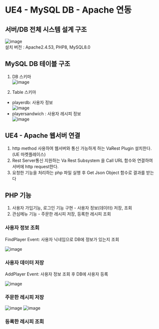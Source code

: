 # UE4 - MySQL DB - Apache 연동

## 서버/DB 전체 시스템 설계 구조
![image](https://user-images.githubusercontent.com/60374155/220970378-30bf1878-fa81-4b49-be1d-55162a6464dc.png) <br>
설치 버전 : Apache2.4.53, PHP8, MySQL8.0 <br>

## MySQL DB 테이블 구조
1. DB 스키마 <br>
![image](https://user-images.githubusercontent.com/60374155/220973950-8c136f40-c037-4d47-acb3-c9e6b3d6e947.png) 

2. Table 스키마 <br>
- playerdb: 사용자 정보 <br>
![image](https://user-images.githubusercontent.com/60374155/220974031-55bb1422-653a-4f49-82cd-4f761acc68e6.png)
- playersandwich : 사용자 레시피 정보 <br>
![image](https://user-images.githubusercontent.com/60374155/220974279-e346d050-dd68-4952-92fe-601fd4cb0655.png)

## UE4 - Apache 웹서버 연결
1. http method 사용하여 웹서버와 통신 가능하게 하는 VaRest Plugin 설치한다.(UE 마켓플레이스) <br>
2. Rest Server통신 지원하는 Va Rest Subsystem 을 Call URL 함수와 연결하여 서버에 http request한다. <br>
3. 요청한 기능을 처리하는 php 파일 실행 후 Get Json Object 함수로 결과를 받는다 <br>

## PHP 기능
1. 사용자 가입기능, 로그인 기능 구현 - 사용자 정보(데이터) 저장, 조회
2. 관심메뉴 기능 - 주문한 레시피 저장, 등록한 레시피 조회

### 사용자 정보 조회 ###
FindPlayer Event: 사용자 닉네임으로 DB에 정보가 있는지 조회 <br>

![image](https://user-images.githubusercontent.com/60374155/221089404-4b1e6d9f-83a7-4900-80b2-42d2feec3be2.png)

### 사용자 데이터 저장 ###
AddPlayer Event: 사용자 정보 조회 후 DB에 사용자 등록 <br>

![image](https://user-images.githubusercontent.com/60374155/221091762-28da751d-db4a-4737-978f-ba2fd18d8198.png)
### 주문한 레시피 저장 ###
![image](https://user-images.githubusercontent.com/60374155/221332319-acc50500-0709-45b8-9e36-09c436f1501e.png)
![image](https://user-images.githubusercontent.com/60374155/221332326-99e2761f-9e84-4ff7-b15d-9507b2511cda.png)


### 등록한 레시피 조회 ###
